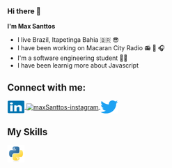 ### Hi there 👋

**I'm Max Santtos**

* I live Brazil, Itapetinga Bahia :brazil: :sunglasses:
* I have been working on Macaran City Radio :radio: :microphone: :headphones:
* I'm a software engineering student :man_technologist: 
* I have been learnig more about Javascript
## Connect with me:
<a href="https://www.linkedin.com/in/maxsuelsanttos/" target="_blank">
<img align="center" alt="diego-linkedin" height="30" width="40" src="https://raw.githubusercontent.com/devicons/devicon/master/icons/linkedin/linkedin-original.svg" style="max-width:100%;">
</a>
</a>
<a href="https://www.instagram.com/maxssanttos/" target="_blank">
<img align="center" alt="maxSanttos-instagram" height="30" width="40" src="https://cdn.jsdelivr.net/npm/simple-icons@3.0.1/icons/instagram.svg" style="max-width:100%;">
</a>
<a href="https://twitter.com/MaxSanttos5" target="_blank">
<img align="center" alt="maxSanttos-Twitter" height="30" width="40" src="https://raw.githubusercontent.com/devicons/devicon/master/icons/twitter/twitter-original.svg" style="max-width:100%;">
</a>



## My Skills
<img src="https://raw.githubusercontent.com/devicons/devicon/master/icons/python/python-original.svg" alt="github" width="40" height="40" style="max-width:100%;"></img>

<!--
**maxsanttos/maxsanttos** is a ✨ _special_ ✨ repository because its `README.md` (this file) appears on your GitHub profile.


